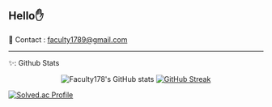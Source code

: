 Hello✋
---
📮 Contact : faculty1789@gmail.com

***

✨: Github Stats

<div align='center'>
  
![Faculty178's GitHub stats](https://github-readme-stats.vercel.app/api?username=Faculty178&theme=react&show_icons=true)
[![GitHub Streak](https://streak-stats.demolab.com?user=Faculty178&theme=tokyonight&hide_border=true)](https://git.io/streak-stats)

</div>

[![Solved.ac Profile](http://mazassumnida.wtf/api/v2/generate_badge?boj=faculty1789)](https://solved.ac/Faculty1789) 
